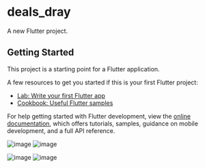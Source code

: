 # deals_dray

A new Flutter project.

## Getting Started

This project is a starting point for a Flutter application.

A few resources to get you started if this is your first Flutter project:



- [Lab: Write your first Flutter app](https://docs.flutter.dev/get-started/codelab)
- [Cookbook: Useful Flutter samples](https://docs.flutter.dev/cookbook)

For help getting started with Flutter development, view the
[online documentation](https://docs.flutter.dev/), which offers tutorials,
samples, guidance on mobile development, and a full API reference.




![image](https://github.com/user-attachments/assets/fe46e497-4c1c-4605-8898-c4dc13bdca74)  ![image](https://github.com/user-attachments/assets/d3892be9-ca0b-4b0d-8e17-0c7b6303c81f)

![image](https://github.com/user-attachments/assets/911ee065-136c-48c5-9f48-f6d1b8a060a9)  ![image](https://github.com/user-attachments/assets/99df397c-b654-4c76-833f-3eea81fa5e03)



